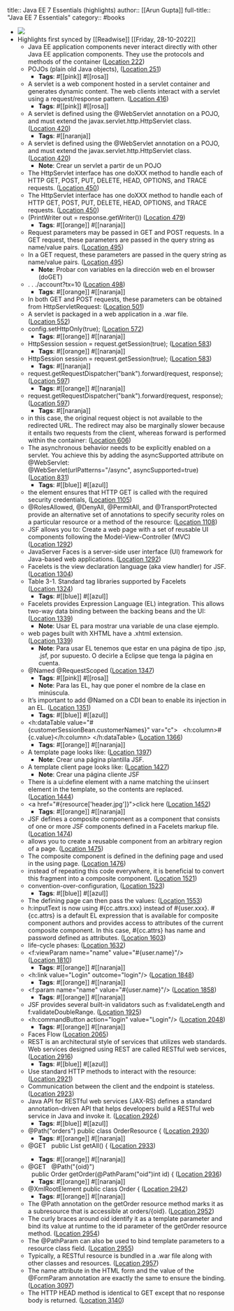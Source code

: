 title:: Java EE 7 Essentials (highlights)
author:: [[Arun Gupta]]
full-title:: "Java EE 7 Essentials"
category:: #books

- ![](https://images-na.ssl-images-amazon.com/images/I/51jiR4AW%2BAL._SL200_.jpg)
- Highlights first synced by [[Readwise]] [[Friday, 28-10-2022]]
	- Java EE application components never interact directly with other Java EE application components. They use the protocols and methods of the container ([Location 222](https://readwise.io/to_kindle?action=open&asin=B00EJX7WEQ&location=222))
	- POJOs (plain old Java objects), ([Location 251](https://readwise.io/to_kindle?action=open&asin=B00EJX7WEQ&location=251))
		- **Tags**: #[[pink]] #[[rosa]]
	- A servlet is a web component hosted in a servlet container and generates dynamic content. The web clients interact with a servlet using a request/response pattern. ([Location 416](https://readwise.io/to_kindle?action=open&asin=B00EJX7WEQ&location=416))
		- **Tags**: #[[pink]] #[[rosa]]
	- A servlet is defined using the @WebServlet annotation on a POJO, and must extend the javax.servlet.http.HttpServlet class. ([Location 420](https://readwise.io/to_kindle?action=open&asin=B00EJX7WEQ&location=420))
		- **Tags**: #[[naranja]]
	- A servlet is defined using the @WebServlet annotation on a POJO, and must extend the javax.servlet.http.HttpServlet class. ([Location 420](https://readwise.io/to_kindle?action=open&asin=B00EJX7WEQ&location=420))
		- **Note**: Crear un servlet a partir de un POJO
	- The HttpServlet interface has one doXXX method to handle each of HTTP GET, POST, PUT, DELETE, HEAD, OPTIONS, and TRACE requests. ([Location 450](https://readwise.io/to_kindle?action=open&asin=B00EJX7WEQ&location=450))
	- The HttpServlet interface has one doXXX method to handle each of HTTP GET, POST, PUT, DELETE, HEAD, OPTIONS, and TRACE requests. ([Location 450](https://readwise.io/to_kindle?action=open&asin=B00EJX7WEQ&location=450))
	- (PrintWriter out = response.getWriter()) ([Location 479](https://readwise.io/to_kindle?action=open&asin=B00EJX7WEQ&location=479))
		- **Tags**: #[[orange]] #[[naranja]]
	- Request parameters may be passed in GET and POST requests. In a GET request, these parameters are passed in the query string as name/value pairs. ([Location 495](https://readwise.io/to_kindle?action=open&asin=B00EJX7WEQ&location=495))
	- In a GET request, these parameters are passed in the query string as name/value pairs. ([Location 495](https://readwise.io/to_kindle?action=open&asin=B00EJX7WEQ&location=495))
		- **Note**: Probar con variables en la dirección web en el browser (doGET)
	- . . ./account?tx=10 ([Location 498](https://readwise.io/to_kindle?action=open&asin=B00EJX7WEQ&location=498))
		- **Tags**: #[[orange]] #[[naranja]]
	- In both GET and POST requests, these parameters can be obtained from HttpServletRequest: ([Location 501](https://readwise.io/to_kindle?action=open&asin=B00EJX7WEQ&location=501))
	- A servlet is packaged in a web application in a .war file. ([Location 552](https://readwise.io/to_kindle?action=open&asin=B00EJX7WEQ&location=552))
	- config.setHttpOnly(true); ([Location 572](https://readwise.io/to_kindle?action=open&asin=B00EJX7WEQ&location=572))
		- **Tags**: #[[orange]] #[[naranja]]
	- HttpSession session = request.getSession(true); ([Location 583](https://readwise.io/to_kindle?action=open&asin=B00EJX7WEQ&location=583))
		- **Tags**: #[[orange]] #[[naranja]]
	- HttpSession session = request.getSession(true); ([Location 583](https://readwise.io/to_kindle?action=open&asin=B00EJX7WEQ&location=583))
		- **Tags**: #[[naranja]]
	- request.getRequestDispatcher("bank").forward(request, response); ([Location 597](https://readwise.io/to_kindle?action=open&asin=B00EJX7WEQ&location=597))
		- **Tags**: #[[orange]] #[[naranja]]
	- request.getRequestDispatcher("bank").forward(request, response); ([Location 597](https://readwise.io/to_kindle?action=open&asin=B00EJX7WEQ&location=597))
		- **Tags**: #[[naranja]]
	- in this case, the original request object is not available to the redirected URL. The redirect may also be marginally slower because it entails two requests from the client, whereas forward is performed within the container: ([Location 606](https://readwise.io/to_kindle?action=open&asin=B00EJX7WEQ&location=606))
	- The asynchronous behavior needs to be explicitly enabled on a servlet. You achieve this by adding the asyncSupported attribute on @WebServlet: @WebServlet(urlPatterns="/async", asyncSupported=true) ([Location 831](https://readwise.io/to_kindle?action=open&asin=B00EJX7WEQ&location=831))
		- **Tags**: #[[blue]] #[[azul]]
	- the <deny-uncovered-http-methods> element ensures that HTTP GET is called with the required security credentials, ([Location 1105](https://readwise.io/to_kindle?action=open&asin=B00EJX7WEQ&location=1105))
	- @RolesAllowed, @DenyAll, @PermitAll, and @TransportProtected provide an alternative set of annotations to specify security roles on a particular resource or a method of the resource: ([Location 1108](https://readwise.io/to_kindle?action=open&asin=B00EJX7WEQ&location=1108))
	- JSF allows you to: Create a web page with a set of reusable UI components following the Model-View-Controller (MVC) ([Location 1292](https://readwise.io/to_kindle?action=open&asin=B00EJX7WEQ&location=1292))
	- JavaServer Faces is a server-side user interface (UI) framework for Java-based web applications. ([Location 1292](https://readwise.io/to_kindle?action=open&asin=B00EJX7WEQ&location=1292))
	- Facelets is the view declaration language (aka view handler) for JSF. ([Location 1304](https://readwise.io/to_kindle?action=open&asin=B00EJX7WEQ&location=1304))
	- Table 3-1. Standard tag libraries supported by Facelets ([Location 1324](https://readwise.io/to_kindle?action=open&asin=B00EJX7WEQ&location=1324))
		- **Tags**: #[[blue]] #[[azul]]
	- Facelets provides Expression Language (EL) integration. This allows two-way data binding between the backing beans and the UI: ([Location 1339](https://readwise.io/to_kindle?action=open&asin=B00EJX7WEQ&location=1339))
		- **Note**: Usar EL para mostrar una variable de una clase ejemplo.
	- web pages built with XHTML have a .xhtml extension. ([Location 1339](https://readwise.io/to_kindle?action=open&asin=B00EJX7WEQ&location=1339))
		- **Note**: Para usar EL tenemos que estar en una página de tipo .jsp, .jsf, por supuesto. O decirle a Eclipse que tenga la página en cuenta.
	- @Named @RequestScoped ([Location 1347](https://readwise.io/to_kindle?action=open&asin=B00EJX7WEQ&location=1347))
		- **Tags**: #[[pink]] #[[rosa]]
		- **Note**: Para las EL, hay que poner el nombre de la clase en minúscula.
	- It’s important to add @Named on a CDI bean to enable its injection in an EL. ([Location 1351](https://readwise.io/to_kindle?action=open&asin=B00EJX7WEQ&location=1351))
		- **Tags**: #[[blue]] #[[azul]]
	- <h:dataTable value="#{customerSessionBean.customerNames}" var="c">   <h:column>#{c.value}</h:column> </h:dataTable> ([Location 1366](https://readwise.io/to_kindle?action=open&asin=B00EJX7WEQ&location=1366))
		- **Tags**: #[[orange]] #[[naranja]]
	- A template page looks like: ([Location 1397](https://readwise.io/to_kindle?action=open&asin=B00EJX7WEQ&location=1397))
		- **Note**: Crear una página plantilla JSF.
	- A template client page looks like: ([Location 1427](https://readwise.io/to_kindle?action=open&asin=B00EJX7WEQ&location=1427))
		- **Note**: Crear una página cliente JSF
	- There is a ui:define element with a name matching the ui:insert element in the template, so the contents are replaced. ([Location 1444](https://readwise.io/to_kindle?action=open&asin=B00EJX7WEQ&location=1444))
	- <a href="#{resource['header.jpg']}">click here</a> ([Location 1452](https://readwise.io/to_kindle?action=open&asin=B00EJX7WEQ&location=1452))
		- **Tags**: #[[orange]] #[[naranja]]
	- JSF defines a composite component as a component that consists of one or more JSF components defined in a Facelets markup file. ([Location 1474](https://readwise.io/to_kindle?action=open&asin=B00EJX7WEQ&location=1474))
	- allows you to create a reusable component from an arbitrary region of a page. ([Location 1475](https://readwise.io/to_kindle?action=open&asin=B00EJX7WEQ&location=1475))
	- The composite component is defined in the defining page and used in the using page. ([Location 1476](https://readwise.io/to_kindle?action=open&asin=B00EJX7WEQ&location=1476))
	- instead of repeating this code everywhere, it is beneficial to convert this fragment into a composite component. ([Location 1521](https://readwise.io/to_kindle?action=open&asin=B00EJX7WEQ&location=1521))
	- convention-over-configuration, ([Location 1523](https://readwise.io/to_kindle?action=open&asin=B00EJX7WEQ&location=1523))
		- **Tags**: #[[blue]] #[[azul]]
	- The defining page can then pass the values: ([Location 1553](https://readwise.io/to_kindle?action=open&asin=B00EJX7WEQ&location=1553))
	- h:inputText is now using #{cc.attrs.xxx} instead of #{user.xxx}. #{cc.attrs} is a default EL expression that is available for composite component authors and provides access to attributes of the current composite component. In this case, #{cc.attrs} has name and password defined as attributes. ([Location 1603](https://readwise.io/to_kindle?action=open&asin=B00EJX7WEQ&location=1603))
	- life-cycle phases: ([Location 1632](https://readwise.io/to_kindle?action=open&asin=B00EJX7WEQ&location=1632))
	- <f:viewParam name="name" value="#{user.name}"/> ([Location 1810](https://readwise.io/to_kindle?action=open&asin=B00EJX7WEQ&location=1810))
		- **Tags**: #[[orange]] #[[naranja]]
	- <h:link value="Login" outcome="login"/> ([Location 1848](https://readwise.io/to_kindle?action=open&asin=B00EJX7WEQ&location=1848))
		- **Tags**: #[[orange]] #[[naranja]]
	- <f:param name="name" value="#{user.name}"/> ([Location 1858](https://readwise.io/to_kindle?action=open&asin=B00EJX7WEQ&location=1858))
		- **Tags**: #[[orange]] #[[naranja]]
	- JSF provides several built-in validators such as f:validateLength and f:validateDoubleRange. ([Location 1925](https://readwise.io/to_kindle?action=open&asin=B00EJX7WEQ&location=1925))
	- <h:commandButton action="login" value="Login"/> ([Location 2048](https://readwise.io/to_kindle?action=open&asin=B00EJX7WEQ&location=2048))
		- **Tags**: #[[orange]] #[[naranja]]
	- Faces Flow ([Location 2065](https://readwise.io/to_kindle?action=open&asin=B00EJX7WEQ&location=2065))
	- REST is an architectural style of services that utilizes web standards. Web services designed using REST are called RESTful web services, ([Location 2916](https://readwise.io/to_kindle?action=open&asin=B00EJX7WEQ&location=2916))
		- **Tags**: #[[blue]] #[[azul]]
	- Use standard HTTP methods to interact with the resource: ([Location 2921](https://readwise.io/to_kindle?action=open&asin=B00EJX7WEQ&location=2921))
	- Communication between the client and the endpoint is stateless. ([Location 2923](https://readwise.io/to_kindle?action=open&asin=B00EJX7WEQ&location=2923))
	- Java API for RESTful web services (JAX-RS) defines a standard annotation-driven API that helps developers build a RESTful web service in Java and invoke it. ([Location 2924](https://readwise.io/to_kindle?action=open&asin=B00EJX7WEQ&location=2924))
		- **Tags**: #[[blue]] #[[azul]]
	- @Path("orders") public class OrderResource { ([Location 2930](https://readwise.io/to_kindle?action=open&asin=B00EJX7WEQ&location=2930))
		- **Tags**: #[[orange]] #[[naranja]]
	- @GET   public List<Order> getAll() { ([Location 2933](https://readwise.io/to_kindle?action=open&asin=B00EJX7WEQ&location=2933))
		- **Tags**: #[[orange]] #[[naranja]]
	- @GET   @Path("{oid}")   public Order getOrder(@PathParam("oid")int id) { ([Location 2936](https://readwise.io/to_kindle?action=open&asin=B00EJX7WEQ&location=2936))
		- **Tags**: #[[orange]] #[[naranja]]
	- @XmlRootElement public class Order { ([Location 2942](https://readwise.io/to_kindle?action=open&asin=B00EJX7WEQ&location=2942))
		- **Tags**: #[[orange]] #[[naranja]]
	- The @Path annotation on the getOrder resource method marks it as a subresource that is accessible at orders/{oid}. ([Location 2952](https://readwise.io/to_kindle?action=open&asin=B00EJX7WEQ&location=2952))
	- The curly braces around oid identify it as a template parameter and bind its value at runtime to the id parameter of the getOrder resource method. ([Location 2954](https://readwise.io/to_kindle?action=open&asin=B00EJX7WEQ&location=2954))
	- The @PathParam can also be used to bind template parameters to a resource class field. ([Location 2955](https://readwise.io/to_kindle?action=open&asin=B00EJX7WEQ&location=2955))
	- Typically, a RESTful resource is bundled in a .war file along with other classes and resources. ([Location 2957](https://readwise.io/to_kindle?action=open&asin=B00EJX7WEQ&location=2957))
	- The name attribute in the HTML form and the value of the @FormParam annotation are exactly the same to ensure the binding. ([Location 3097](https://readwise.io/to_kindle?action=open&asin=B00EJX7WEQ&location=3097))
	- The HTTP HEAD method is identical to GET except that no response body is returned. ([Location 3140](https://readwise.io/to_kindle?action=open&asin=B00EJX7WEQ&location=3140))